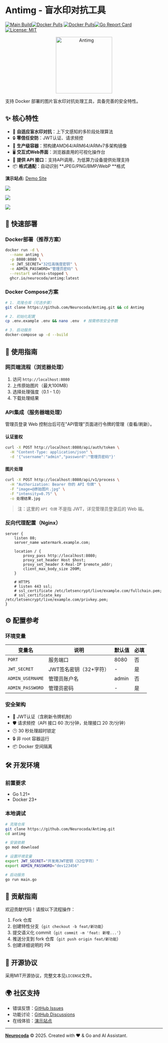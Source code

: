 # Antimg - 盲水印对抗工具

[![Main  Build](https://github.com/Neurocoda/Antimg/actions/workflows/docker-image.yml/badge.svg)](https://github.com/Neurocoda/Antimg/actions/workflows/docker-image.yml)[![Docker Pulls](https://img.shields.io/docker/pulls/neurocoda/antimg)](https://hub.docker.com/r/neurocoda/antimg) [![Docker Pulls](https://img.shields.io/docker/pulls/neurocoda/antimg-api)](https://hub.docker.com/r/neurocoda/antimg-api)[![Go Report Card](https://goreportcard.com/badge/github.com/Neurocoda/Antimg)](https://goreportcard.com/report/github.com/Neurocoda/Antimg) [![License: MIT](https://img.shields.io/badge/License-MIT-yellow.svg)](https://opensource.org/licenses/MIT)

<div align="center">
  <img src="static/logo.svg" alt="Antimg" width="180">
</div>

支持 Docker 部署的图片盲水印对抗处理工具，具备完善的安全特性。



## ✨ 核心特性

- 🎯 **自适应盲水印对抗**：上下文感知的多阶段处理算法
- 🔒 **零信任安防**：JWT认证、请求频控
- 🐳 **生产级容器**：预构建AMD64/ARM64/ARMv7多架构镜像
- 🖥️ **交互式Web界面**：浏览器直用的可视化操作台
- 🔌 **提供 API 接口**：支持API调用，为低算力设备提供处理支持
- 📦 **格式通配**：自动识别 **JPEG/PNG/BMP/WebP **格式


**演示站点:** [Demo Site](https://antimg.neurocoda.com)

![](static/ScreenshotLogin.png)

![](static/ScreenshotWorkspace.png)

![](static/ScreenshotAPI.png)



## 🚀 快速部署

### Docker部署（推荐方案）

```bash
docker run -d \
  --name antimg \
  -p 8080:8080 \
  -e JWT_SECRET="32位高强度密钥" \
  -e ADMIN_PASSWORD="管理员密码" \
  --restart unless-stopped \
  ghcr.io/neurocoda/antimg:latest
```



### Docker Compose方案

```bash
# 1. 克隆仓库（可选步骤）
git clone https://github.com/Neurocoda/Antimg.git && cd Antimg

# 2. 初始化配置
cp .env.example .env && nano .env  # 按需修改安全参数

# 3. 启动服务
docker-compose up -d --build
```



## 📖 使用指南

### 网页端流程（浏览器处理）

1. 访问 `http://localhost:8080`
2. 上传原始图片（最大100MB）
3. 选择处理强度（0.1 - 1.0）
4. 下载处理结果



### API集成（服务器端处理）

管理员登录 Web 控制台后可在"API管理"页面进行令牌的管理（查看/刷新）。



#### 认证鉴权

```bash
curl -X POST http://localhost:8080/api/auth/token \
  -H "Content-Type: application/json" \
  -d '{"username":"admin","password":"管理员密码"}'
```

#### 图片处理

```bash
curl -X POST http://localhost:8080/api/v1/process \
  -H "Authorization: Bearer 你的 API 令牌" \
  -F "image=@原始图片.jpg" \
  -F "intensity=0.75" \
  -o 处理结果.jpg
```

> 注：这里的 `API 令牌` 不是指 JWT，详见管理员登录后的 Web 端。



### 反向代理配置（Nginx）

```nginx
server {
    listen 80;
    server_name watermark.example.com;

    location / {
        proxy_pass http://localhost:8080;
        proxy_set_header Host $host;
        proxy_set_header X-Real-IP $remote_addr;
        client_max_body_size 200M;
    }

    # HTTPS
    # listen 443 ssl;
    # ssl_certificate /etc/letsencrypt/live/example.com/fullchain.pem;
    # ssl_certificate_key /etc/letsencrypt/live/example.com/privkey.pem;
}
```



## ⚙️ 配置参考

### 环境变量

| 变量名           | 说明                        | 默认值 | 必填 |
| ---------------- | --------------------------- | ------ | ---- |
| `PORT`           | 服务端口                    | 8080   | 否   |
| `JWT_SECRET`     | JWT签名密钥（32+字符）      | -      | 是   |
| `ADMIN_USERNAME` | 管理员账户名                | admin  | 否   |
| `ADMIN_PASSWORD` | 管理员密码                  | -      | 是   |



### 安全架构

- 🔐 JWT认证（含刷新令牌机制）
- 🛡️ 请求频控（API 接口 60 次/分钟，处理接口 20 次/分钟）
- 🕒 30 秒处理超时锁定
- 🔒 非 root 容器运行
- 📦 Docker 空间隔离



## 🛠 开发环境

### 前置要求

- Go 1.21+ 
- Docker 23+



### 本地调试

```bash
# 克隆仓库
git clone https://github.com/Neurocoda/Antimg.git
cd antimg

# 安装依赖
go mod download

# 设置环境变量
export JWT_SECRET="开发用JWT密钥（32位字符）"
export ADMIN_PASSWORD="dev123456"

# 启动服务
go run main.go
```



## 🤝 贡献指南

欢迎贡献代码！请按以下流程操作：

1. Fork 仓库
2. 创建特性分支（`git checkout -b feat/新功能`）
3. 提交语义化 commit（`git commit -m 'feat: 新增...'`）
4. 推送分支到 fork 仓库（`git push origin feat/新功能`）
5. 创建详细说明的 PR



## 📜 开源协议

采用MIT开源协议，完整文本见`LICENSE`文件。



## 🌍 社区支持

- 错误反馈：[GitHub Issues](https://github.com/Neurocoda/Antimg/issues)
- 功能讨论：[GitHub Discussions](https://github.com/Neurocoda/Antimg/discussions)
- 在线体验：[演示站点](https://antimg.neurocoda.com)



---

[**Neurocoda**](https://neurocoda.com) © 2025. Created with ❤️ & Go and AI Assistant.
